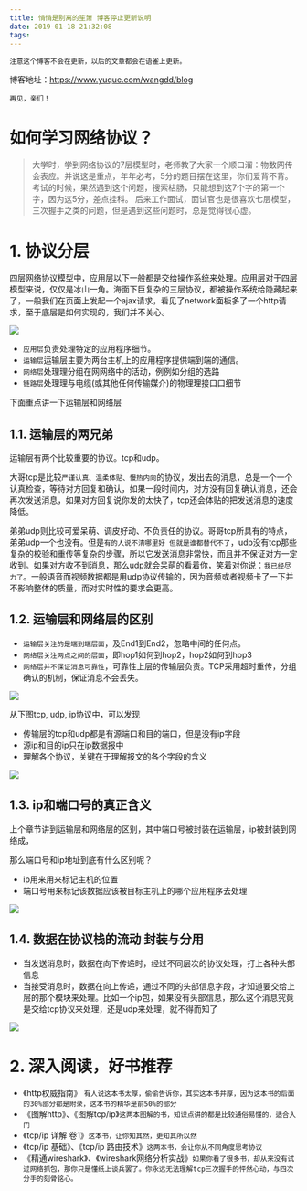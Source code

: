 ```yaml
---
title: 悄悄是别离的笙箫 博客停止更新说明
date: 2019-01-18 21:32:08
tags:
---
```


`注意这个博客不会在更新，以后的文章都会在语雀上更新。`

博客地址：https://www.yuque.com/wangdd/blog

`再见，亲们！`


# 如何学习网络协议？

> 大学时，学到网络协议的7层模型时，老师教了大家一个顺口溜：物数网传会表应。并说这是重点，年年必考，5分的题目摆在这里，你们爱背不背。
> 考试的时候，果然遇到这个问题，搜索枯肠，只能想到这7个字的第一个字，因为这5分，差点挂科。
> 后来工作面试，面试官也是很喜欢七层模型，三次握手之类的问题，但是遇到这些问题时，总是觉得很心虚。

# 1. 协议分层
四层网络协议模型中，应用层以下一般都是交给操作系统来处理。应用层对于四层模型来说，仅仅是冰山一角。海面下巨复杂的三层协议，都被操作系统给隐藏起来了，一般我们在页面上发起一个ajax请求，看见了network面板多了一个http请求，至于底层是如何实现的，我们并不关心。

![](http://assets.processon.com/chart_image/5c41d889e4b0641c83e1f059.png)

- `应⽤层`负责处理特定的应⽤程序细节。
- `运输层`运输层主要为两台主机上的应⽤程序提供端到端的通信。
- `网络层`处理理分组在⽹网络中的活动，例例如分组的选路
- `链路层`处理理与电缆(或其他任何传输媒介)的物理理接⼝口细节

下面重点讲一下运输层和网络层

## 1.1. 运输层的两兄弟
运输层有两个比较重要的协议。tcp和udp。

大哥tcp是比较`严谨认真、温柔体贴、慢热内向`的协议，发出去的消息，总是一个一个认真检查，等待对方回复和确认，如果一段时间内，对方没有回复确认消息，还会再次发送消息，如果对方回复说你发的太快了，tcp还会体贴的把发送消息的速度降低。

弟弟udp则比较可爱呆萌、调皮好动、不负责任的协议。哥哥tcp所具有的特点，弟弟udp一个也没有。但是`有的人说不清哪里好 但就是谁都替代不了`，udp没有tcp那些复杂的校验和重传等复杂的步骤，所以它发送消息非常快，而且并不保证对方一定收到。如果对方收不到消息，那么udp就会呆萌的看着你，笑着对你说：`我已经尽力了`。一般语音而视频数据都是用udp协议传输的，因为音频或者视频卡了一下并不影响整体的质量，而对实时性的要求会更高。

## 1.2. 运输层和网络层的区别

- `运输层关注的是端到端层面`，及End1到End2，忽略中间的任何点。
- `网络层关注两点之间的层面`，即hop1如何到hop2，hop2如何到hop3
- `网络层并不保证消息可靠性`，可靠性上层的传输层负责。TCP采用超时重传，分组确认的机制，保证消息不会丢失。

![](http://assets.processon.com/chart_image/5c41e125e4b056ae29f55886.png)

从下图tcp, udp, ip协议中，可以发现

- 传输层的tcp和udp都是有源端口和目的端口，但是没有ip字段
- 源ip和目的ip只在ip数据报中
- 理解各个协议，关键在于理解报文的各个字段的含义

![](http://assets.processon.com/chart_image/5c41e22fe4b056ae29f55947.png)

## 1.3. ip和端口号的真正含义

上个章节讲到运输层和网络层的区别，其中端口号被封装在运输层，ip被封装到网络成，

那么端口号和ip地址到底有什么区别呢？

- ip用来用来标记主机的位置
- 端口号用来标记该数据应该被目标主机上的哪个应用程序去处理

![](http://assets.processon.com/chart_image/5c41e3a1e4b0fa03ce9f52c9.png)

## 1.4. 数据在协议栈的流动 封装与分用

- 当发送消息时，数据在向下传递时，经过不同层次的协议处理，打上各种头部信息
- 当接受消息时，数据在向上传递，通过不同的头部信息字段，才知道要交给上层的那个模块来处理。比如一个ip包，如果没有头部信息，那么这个消息究竟是交给tcp协议来处理，还是udp来处理，就不得而知了

![](http://assets.processon.com/chart_image/5c41e531e4b056ae29f55ab3.png)

# 2. 深入阅读，好书推荐

- 《http权威指南》 `有人说这本书太厚，偷偷告诉你，其实这本书并厚，因为这本书的后面的30%部分都是附录，这本书的精华是前50%的部分`
- 《图解http》、《图解tcp/ip》`这两本图解的书，知识点讲的都是比较通俗易懂的，适合入门`
- 《tcp/ip 详解 卷1》`这本书，让你知其然，更知其所以然`
- 《tcp/ip 基础》、《tcp/ip 路由技术》`这两本书，会让你从不同角度思考协议`
- 《精通wireshark》、《wireshark网络分析实战》`如果你看了很多书，却从来没有试过网络抓包，那你只是懂纸上谈兵罢了。你永远无法理解tcp三次握手的怦然心动，与四次分手的刻骨铭心。`


